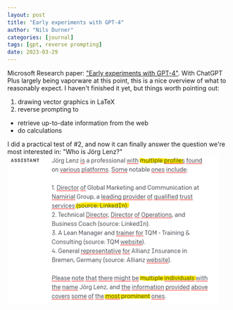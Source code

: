 ```yaml
---
layout: post
title: "Early experiments with GPT-4"
author: "Nils Durner"
categories: [journal]
tags: [gpt, reverse prompting]
date: 2023-03-29
---
```


Microsoft Research paper: ["Early experiments with GPT-4"](https://arxiv.org/pdf/2303.12712.pdf). With ChatGPT Plus largely being vaporware at this point, this is a nice overview of what to reasonably expect. I haven't finished it yet, but things worth pointing out:
1. drawing vector graphics in LaTeX
1. reverse prompting to
* retrieve up-to-date information from the web
* do calculations

I did a practical test of #2, and now it can finally answer the question we're most interested in: "Who is Jörg Lenz?"
![GPT-4 summarizes up-to-date Google search results](assets/img/gpt4-who-joerg-lenz.png)